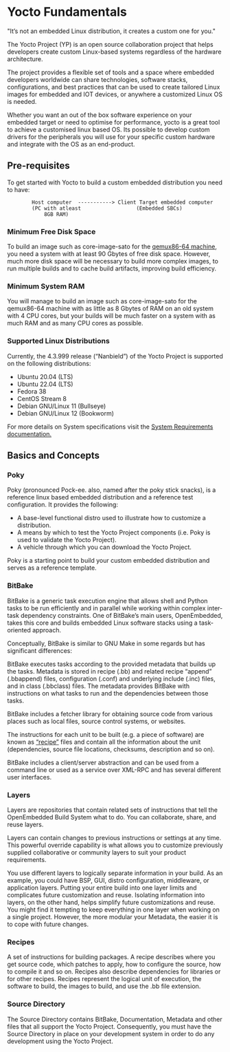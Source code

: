# Yocto Fundamentals

"It’s not an embedded Linux distribution,
it creates a custom one for you."

The Yocto Project (YP) is an open source collaboration project that helps developers create custom Linux-based systems regardless of the hardware architecture.

The project provides a flexible set of tools and a space where embedded developers worldwide can share technologies, software stacks, configurations, and best practices that can be used to create tailored Linux images for embedded and IOT devices, or anywhere a customized Linux OS is needed.

Whether you want an out of the box software experience on your embedded target or need to optimise for performance, yocto is a great tool to achieve a customised linux based OS. Its possible to develop custom drivers for the peripherals you will use for your specific custom hardware and integrate with the OS as an end-product.

## Pre-requisites

To get started with Yocto to build a custom embedded distribution you need to have:

            Host computer  -----------> Client Target embedded computer
            (PC with atleast                  (Embedded SBCs)
                8GB RAM)

### Minimum Free Disk Space

To build an image such as core-image-sato for the [qemux86-64 machine](https://docs.yoctoproject.org/dev-manual/qemu.html "Using QEMU"), you need a system with at least 90 Gbytes of free disk space. However, much more disk space will be necessary to build more complex images, to run multiple builds and to cache build artifacts, improving build efficiency.

### Minimum System RAM

You will manage to build an image such as core-image-sato for the qemux86-64 machine with as little as 8 Gbytes of RAM on an old system with 4 CPU cores, but your builds will be much faster on a system with as much RAM and as many CPU cores as possible.

### Supported Linux Distributions

Currently, the 4.3.999 release (“Nanbield”) of the Yocto Project is supported on the following distributions:

- Ubuntu 20.04 (LTS)
- Ubuntu 22.04 (LTS)
- Fedora 38
- CentOS Stream 8
- Debian GNU/Linux 11 (Bullseye)
- Debian GNU/Linux 12 (Bookworm)

For more details on System specifications visit the [System Requirements documentation.](https://docs.yoctoproject.org/ref-manual/system-requirements.html)

## Basics and Concepts

### Poky

Poky (pronounced Pock-ee. also, named after the poky stick snacks), is a reference linux based embedded distribution and a reference test configuration. It provides the following:
- A base-level functional distro used to illustrate how to customize a distribution.
- A means by which to test the Yocto Project components (i.e. Poky is used to validate the Yocto Project).
- A vehicle through which you can download the Yocto Project.

Poky is a starting point to build your custom embedded distribution and serves as a reference template.

### BitBake

BitBake is a generic task execution engine that allows shell and Python tasks to be run efficiently and in parallel while working within complex inter-task dependency constraints. One of BitBake’s main users, OpenEmbedded, takes this core and builds embedded Linux software stacks using a task-oriented approach.

Conceptually, BitBake is similar to GNU Make in some regards but has significant differences:

BitBake executes tasks according to the provided metadata that builds up the tasks. Metadata is stored in recipe (.bb) and related recipe “append” (.bbappend) files, configuration (.conf) and underlying include (.inc) files, and in class (.bbclass) files. The metadata provides BitBake with instructions on what tasks to run and the dependencies between those tasks.

BitBake includes a fetcher library for obtaining source code from various places such as local files, source control systems, or websites.

The instructions for each unit to be built (e.g. a piece of software) are known as [“recipe”](#Recipes) files and contain all the information about the unit (dependencies, source file locations, checksums, description and so on).

BitBake includes a client/server abstraction and can be used from a command line or used as a service over XML-RPC and has several different user interfaces.

### Layers

Layers are repositories that contain related sets of instructions that tell the OpenEmbedded Build System what to do. You can collaborate, share, and reuse layers.

Layers can contain changes to previous instructions or settings at any time. This powerful override capability is what allows you to customize previously supplied collaborative or community layers to suit your product requirements.

You use different layers to logically separate information in your build. As an example, you could have BSP, GUI, distro configuration, middleware, or application layers. Putting your entire build into one layer limits and complicates future customization and reuse. Isolating information into layers, on the other hand, helps simplify future customizations and reuse. You might find it tempting to keep everything in one layer when working on a single project. However, the more modular your Metadata, the easier it is to cope with future changes.

### Recipes

A set of instructions for building packages. A recipe describes where you get source code, which patches to apply, how to configure the source, how to compile it and so on. Recipes also describe dependencies for libraries or for other recipes. Recipes represent the logical unit of execution, the software to build, the images to build, and use the .bb file extension.

### Source Directory

The Source Directory contains BitBake, Documentation, Metadata and other files that all support the Yocto Project. Consequently, you must have the Source Directory in place on your development system in order to do any development using the Yocto Project.


